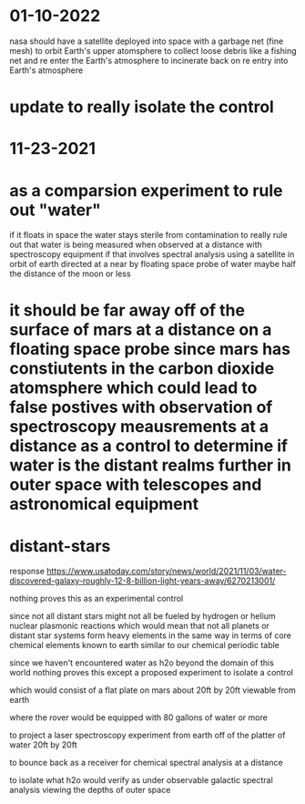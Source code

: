# 01-10-2022


<p>
nasa should have a satellite deployed into space with a garbage net (fine mesh) to orbit Earth's upper atomsphere to collect loose debris like a fishing net and re enter the Earth's atmosphere to incinerate back on re entry into Earth's atmosphere
</p>

# update to really isolate the control
# 11-23-2021


# as a comparsion experiment to rule out "water"

if it floats in space the water stays sterile from contamination to really rule out that water is being measured when observed at a distance with spectroscopy equipment if that involves spectral analysis using a satellite in orbit of earth directed at a near by floating space probe of water maybe half the distance of the moon or less


# it should be far away off of the surface of mars at a distance on a floating space probe since mars has constiutents in the carbon dioxide atomsphere which could lead to false postives with observation of spectroscopy meausrements at a distance as a control to determine if water is the distant realms further in outer space with telescopes and astronomical equipment

# distant-stars
response https://www.usatoday.com/story/news/world/2021/11/03/water-discovered-galaxy-roughly-12-8-billion-light-years-away/6270213001/


nothing proves this as an experimental control


since not all distant stars might not all be fueled by hydrogen or helium nuclear plasmonic reactions
which would mean that not all planets or distant star systems form heavy elements in the same way in terms of core chemical elements known to earth similar to our chemical periodic table


since we haven't encountered water as h2o beyond the domain of this world nothing proves this except a proposed experiment to isolate a control


which would consist of a flat plate on mars about 20ft by 20ft viewable from earth

where the rover would be equipped with 80 gallons of water or more

to project a laser spectroscopy experiment from earth off of the platter of water 20ft by 20ft

to bounce back as a receiver for chemical spectral analysis at a distance

to isolate what h2o would verify as under observable galactic spectral analysis viewing the depths of outer space
